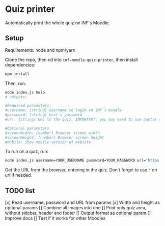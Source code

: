 # Quiz printer

Automatically print the whole quiz on INF's Moodle.

## Setup

Requirements: node and npm/yarn

Clone the repo, then cd into `inf-moodle-quiz-printer`, then install dependencies:

```bash
npm install
```

Then, run:

```bash
node index.js help
# outputs:

#Required parameters:
#username: [string] Username to login on INF's moodle
#password: [string] User's password
#url: [string] URL to the quiz. IMPORTANT: you may need to use quotes (") around this parameter, since it includes & signs!

#Optional parameters
#screenWidth: [number] Browser screen width
#screenHeight: [number] Browser screen height
#mobile: Show mobile version of website
```

To run on a quiz, run:

```bash
node index.js username=YOUR_USERNAME password=YOUR_PASSWORD url="https://moodle.inf.ufrgs.br/mod/quiz/summary.php?attempt=XXXXXX&cmid=YYYY"
```

Get the URL from the browser, entering in the quiz.
Don't forget to use `"` on url if needed.

## TODO list

[x] Read username, password and URL from params
[x] Width and height as optional params
[] Combine all images into one
[] Print only quiz area, without sidebar, header and footer
[] Output format as optional param
[] Improve docs
[] Test if it works for other Moodles
